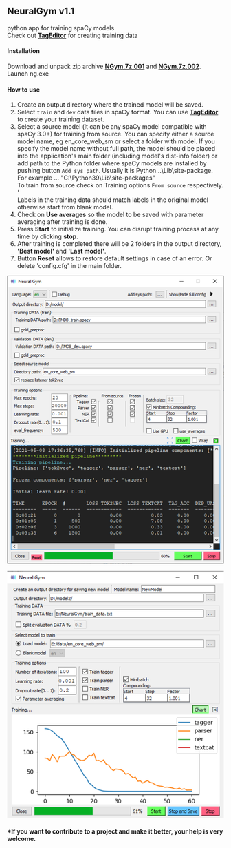 ## NeuralGym v1.1
python app for training spaCy models<br/>
Check out [**TagEditor**](https://github.com/d5555/TagEditor) for creating training data
#### Installation
<!---**Option 1**: No installation required.--->
Download and unpack zip archive [**NGym.7z.001**](https://github.com/d5555/NeuralGym/raw/master/NGym.7z.001) and  [**NGym.7z.002**](https://github.com/d5555/NeuralGym/raw/master/NGym.7z.002).<br/>
Launch ng.exe <br/>
<!---**Option 2**: Download **NGym** folder with python files. Run **ng.pyw** (You will need pyqt5, spaCy and matpotlib to be installed on your PC). In this mode you can use spacy.prefer_gpu() option.<br/>--->
#### How to use
1. Create an output directory where the trained model will be saved.<br/>
2. Select `train` and `dev` data files in spaCy format. You can use [**TagEditor**](https://github.com/d5555/TagEditor) to create your training dataset. 
3. Select a source model (it can be any spaCy model compatible with spaCy 3.0+) for training from source. You can specify either a source model name, eg en_core_web_sm or select a folder with model. If you specify the model name without full path, the model should be placed into the application's main folder (including model's dist-info folder) or add path to the Python folder where spaCy models are installed by pushing button `Add sys path`. Usually it is Python...\Lib\site-package. For example ... "C:\Python39\Lib\site-packages" <br/> To train from source check on Training options `From source` respectively. '<br/>Labels in the training data should match labels in the original model otherwise start from blank model. 
4. Check on **Use averages** so the model to be saved with parameter averaging after training is done.
5. Press **Start** to initialize training. You can disrupt training process at any time by clicking **stop**. 
6. After training is completed there will be 2 folders in the output directory, **'Best model'** and **'Last model'**.
7. Button **Reset** allows to restore default settings in case of an error. Or delete 'config.cfg' in the main folder.

<img src="https://github.com/d5555/NeuralGym/blob/master/NGym.png" width="550" >

![alt text](https://github.com/d5555/NeuralGym/blob/master/NGymChart.png)


#### *If you want to contribute to a project and make it better, your help is very welcome.
